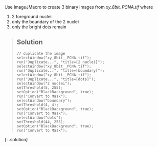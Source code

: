 Use imageJMacro to create 3 binary images from *xy_8bit_PCNA.tif* where 
1. 2 foreground nuclei.
2. only the boundary of the 2 nuclei
3. only the bright dots remain

> ## Solution
> ```
> // duplicate the image
> selectWindow("xy_8bit__PCNA.tif");
> run("Duplicate...", "title=[2 nuclei]");
> selectWindow("xy_8bit__PCNA.tif");
> run("Duplicate...", "title=[boundary]");
> selectWindow("xy_8bit__PCNA.tif");
> run("Duplicate...", "title=[dots]");
> selectWindow("2 nuclei");
> setThreshold(5, 255);
> setOption("BlackBackground", true);
> run("Convert to Mask");
> selectWindow("boundary");
> setThreshold(4, 4);
> setOption("BlackBackground", true);
> run("Convert to Mask");
> selectWindow("dots");
> setThreshold(44, 255);
> setOption("BlackBackground", true);
> run("Convert to Mask");
> ```
{: .solution}
